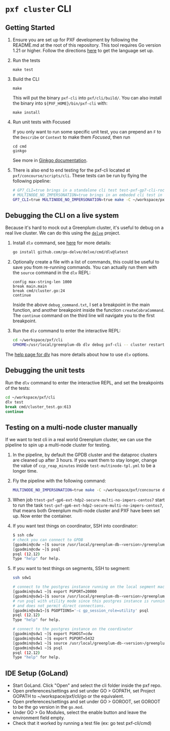 # `pxf cluster` CLI

## Getting Started

1. Ensure you are set up for PXF development by following the README.md at the root of this repository. This tool requires Go version 1.21 or higher. Follow the directions [here](https://golang.org/doc/) to get the language set up.

1. Run the tests
   ```
   make test
   ```

1. Build the CLI
   ```
   make
   ```
   This will put the binary `pxf-cli` into `pxf/cli/build/`. You can also install the binary into `${PXF_HOME}/bin/pxf-cli` with:
   ```
   make install
   ```
1. Run unit tests with Focused
   
   If you only want to run some specific unit test, you can prepend an `F` to the `Describe` or `Context` to make them _Focused_, then run
   ```
   cd cmd
   ginkgo
   ```
   See more in [Ginkgo documentation](https://onsi.github.io/ginkgo/#focused-specs).

1. There is also end to end testing for the pxf-cli located at `pxf/concourse/scripts/cli`. These tests can be run by flying the following pipeline:

   ```sh
   # GP7_CLI=true brings in a standalone cli test test-pxf-gp7-cli-rocky8
   # MULTINODE_NO_IMPERSONATION=true brings in an embeded cli test in test-pxf-gp6-ext-hdp2-secure-multi-no-impers-centos7
   GP7_CLI=true MULTINODE_NO_IMPERSONATION=true make -C ~/workspace/pxf/concourse dev
   ```

## Debugging the CLI on a live system

Because it's hard to mock out a Greenplum cluster, it's useful to debug on a real live cluster. We can do this using the [`delve`](https://github.com/go-delve/delve) project.

1. Install `dlv` command, see [here](https://github.com/go-delve/delve/blob/master/Documentation/installation/linux/install.md) for more details:

   ```bash
   go install github.com/go-delve/delve/cmd/dlv@latest
   ```

1. Optionally create a file with a list of commands, this could be useful to save you from re-running commands. You can actually run them with the `source` command in the `dlv` REPL:

   ```
   config max-string-len 1000
   break main.main
   break cmd/cluster.go:24
   continue
   ```

   Inside the above `debug_command.txt`, I set a breakpoint in the main function, and another breakpoint inside the function `createCobraCommand`.
   The `continue` command on the third line will navigate you to the first breakpoint.

1. Run the `dlv` command to enter the interactive REPL:

   ```bash
   cd ~/workspace/pxf/cli
   GPHOME=/usr/local/greenplum-db dlv debug pxf-cli -- cluster restart
   ```

The [help page for dlv](https://github.com/go-delve/delve/tree/master/Documentation/cli) has more details about how to use `dlv` options.

## Debugging the unit tests

Run the `dlv` command to enter the interactive REPL, and set the breakpoints of the tests:

   ```bash
   cd ~/workspace/pxf/cli
   dlv test
   break cmd/cluster_test.go:613
   continue
   ```

## Testing on a multi-node cluster manually

If we want to test cli in a real world Greenplum cluster, we can use the pipeline to spin up a multi-node cluster for testing.

1. In the pipeline, by default the GPDB cluster and the dataproc clusters are cleaned up after 3 hours.
If you want them to stay longer, change the value of `ccp_reap_minutes` inside `test-multinode-tpl.yml` to be a longer time.

2. Fly the pipeline with the following command:

   ```bash
   MULTINODE_NO_IMPERSONATION=true make -C ~/workspace/pxf/concourse dev
   ```
3. When job `ttest-pxf-gp6-ext-hdp2-secure-multi-no-impers-centos7` start to run the task `test-pxf-gp6-ext-hdp2-secure-multi-no-impers-centos7`,
that means both Greenplum multi-node cluster and PXF have been set up. Now enter the container.

4. If you want test things on coordinator, SSH into coordinator:

   ```bash
   $ ssh cdw
   # check you can connect to GPDB
   [gpadmin@cdw ~]$ source /usr/local/greenplum-db-<version>/greenplum_path.sh
   [gpadmin@cdw ~]$ psql
   psql (12.12)
   Type "help" for help.
   ```

5. If you want to test things on segments, SSH to segment:

   ```bash
   ssh sdw1
   
   # connect to the postgres instance running on the local segment machine
   [gpadmin@sdw1 ~]$ export PGPORT=20000
   [gpadmin@sdw1~]$ source /usr/local/greenplum-db-<version>/greenplum_path.sh
   # run psql with utility mode since this postgres instance is running as a primary segment in a Greenplum cluster
   # and does not permit direct connections.
   [gpadmin@sdw1~]$ PGOPTIONS='-c gp_session_role=utility' psql
   psql (12.12)
   Type "help" for help.
   
   # connect to the postgres instance on the coordinator
   [gpadmin@sdw1 ~]$ export PGHOST=cdw
   [gpadmin@sdw1 ~]$ export PGPORT=5432
   [gpadmin@sdw1 ~]$ source /usr/local/greenplum-db-<version>/greenplum_path.sh
   [gpadmin@sdw1 ~]$ psql
   psql (12.12)
   Type "help" for help.
   ```

## IDE Setup (GoLand)
* Start GoLand. Click "Open" and select the cli folder inside the pxf repo.
* Open preferences/settings and set under GO > GOPATH, set Project GOPATH to ~/workspace/pxf/cli/go or the equivalent.
* Open preferences/settings and set under GO > GOROOT, set GOROOT to be the go version in the `go.mod`.
* Under GO > Go Modules, select the enable button and leave the environment field empty.
* Check that it worked by running a test file (ex: go test pxf-cli/cmd)
